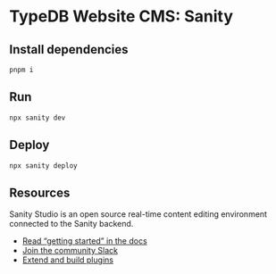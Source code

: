 # TypeDB Website CMS: Sanity

## Install dependencies

```shell
pnpm i
```

## Run

```shell
npx sanity dev
```

## Deploy

```shell
npx sanity deploy
```

## Resources

Sanity Studio is an open source real-time content editing environment connected to the Sanity backend.

- [Read “getting started” in the docs](https://www.sanity.io/docs/introduction/getting-started?utm_source=readme)
- [Join the community Slack](https://slack.sanity.io/?utm_source=readme)
- [Extend and build plugins](https://www.sanity.io/docs/content-studio/extending?utm_source=readme)

